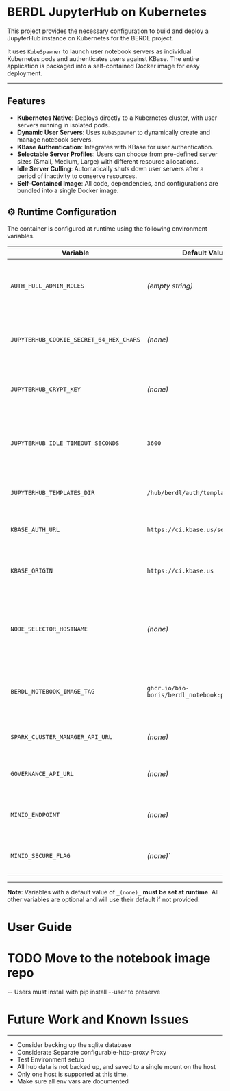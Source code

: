 # BERDL JupyterHub on Kubernetes

This project provides the necessary configuration to build and deploy a JupyterHub instance on Kubernetes for the BERDL project.

It uses `KubeSpawner` to launch user notebook servers as individual Kubernetes pods and authenticates users against KBase. The entire application is packaged into a self-contained Docker image for easy deployment.

---

## Features

* **Kubernetes Native**: Deploys directly to a Kubernetes cluster, with user servers running in isolated pods.
* **Dynamic User Servers**: Uses `KubeSpawner` to dynamically create and manage notebook servers.
* **KBase Authentication**: Integrates with KBase for user authentication.
* **Selectable Server Profiles**: Users can choose from pre-defined server sizes (Small, Medium, Large) with different resource allocations.
* **Idle Server Culling**: Automatically shuts down user servers after a period of inactivity to conserve resources.
* **Self-Contained Image**: All code, dependencies, and configurations are bundled into a single Docker image.


## ⚙️ Runtime Configuration

The container is configured at runtime using the following environment variables.

| Variable                                | Default Value                           | Description                                                                      |
|-----------------------------------------|-----------------------------------------|----------------------------------------------------------------------------------|
| `AUTH_FULL_ADMIN_ROLES`                 | _(empty string)_                        | A comma-separated list of KBase roles to be granted full admin rights.           |
| `JUPYTERHUB_COOKIE_SECRET_64_HEX_CHARS` | _(none)_                                | A 64-character hex string for securing user session cookies.                     |
| `JUPYTERHUB_CRYPT_KEY`                  | _(none)_                                | A 32-byte key for the authenticator to encrypt auth state.                       |
| `JUPYTERHUB_IDLE_TIMEOUT_SECONDS`       | `3600`                                  | Seconds of inactivity before a user's server is automatically shut down.         |
| `JUPYTERHUB_TEMPLATES_DIR`              | `/hub/berdl/auth/templates`             | The path to custom HTML templates for login.                                     |
| `KBASE_AUTH_URL`                        | `https://ci.kbase.us/services/auth`     | The URL for the KBase authentication service.                                    |
| `KBASE_ORIGIN`                          | `https://ci.kbase.us`                   | The KBase service URL used by the auth login html.                               |
| `NODE_SELECTOR_HOSTNAME`                | _(none)_                                | If set, forces user notebook pods to be scheduled on a specific Kubernetes node. |
| `BERDL_NOTEBOOK_IMAGE_TAG`              | `ghcr.io/bio-boris/berdl_notebook:pr-1` | The tag of the BERDL notebook image to use for user servers.                     |
| `SPARK_CLUSTER_MANAGER_API_URL`         | _(none)_                                | The URL for the Spark Cluster Manager API.                                       |
| `GOVERNANCE_API_URL`                    | _(none)_                                | The URL for the Governance API.                                                  |
| `MINIO_ENDPOINT`                      | _(none)_                                | The endpoint for the MinIO object storage service.                                |
 | `MINIO_SECURE_FLAG`                  | _(none)_`                               | Whether to use HTTPS for MinIO connections.                                      |
---


**Note**: Variables with a default value of `_(none)_` **must be set at runtime**. All other variables are optional and will use their default if not provided.


# User Guide
# TODO Move to the notebook image repo
-- Users must install with pip install --user to preserve


# Future Work and Known Issues

---
* Consider backing up the sqlite database
* Considerate Separate configurable-http-proxy Proxy
* Test Environment setup
* All hub data is not backed up, and saved to a single mount on the host
* Only one host is supported at this time.
* Make sure all env vars are documented